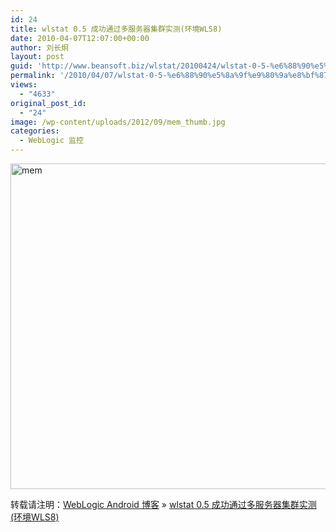 ```yaml
---
id: 24
title: wlstat 0.5 成功通过多服务器集群实测(环境WLS8)
date: 2010-04-07T12:07:00+00:00
author: 刘长炯
layout: post
guid: 'http://www.beansoft.biz/wlstat/20100424/wlstat-0-5-%e6%88%90%e5%8a%9f%e9%80%9a%e8%bf%87%e5%a4%9a%e6%9c%8d%e5%8a%a1%e5%99%a8%e9%9b%86%e7%be%a4%e5%ae%9e%e6%b5%8b%e7%8e%af%e5%a2%83wls8.html'
permalink: '/2010/04/07/wlstat-0-5-%e6%88%90%e5%8a%9f%e9%80%9a%e8%bf%87%e5%a4%9a%e6%9c%8d%e5%8a%a1%e5%99%a8%e9%9b%86%e7%be%a4%e5%ae%9e%e6%b5%8b%e7%8e%af%e5%a2%83wls8/'
views:
  - "4633"
original_post_id:
  - "24"
image: /wp-content/uploads/2012/09/mem_thumb.jpg
categories:
  - WebLogic 监控
---
```

[<img style="border-bottom:0;border-left:0;display:inline;border-top:0;border-right:0;" title="mem" border="0" alt="mem" src="http://www.beansoft.biz/wp-content/uploads/2010/04/mem_thumb.jpg" width="1024" height="521" />](http://www.beansoft.biz/wp-content/uploads/2010/04/mem.jpg)

转载请注明：[WebLogic Android 博客](http://www.beansoft.biz) &raquo; [wlstat 0.5 成功通过多服务器集群实测(环境WLS8)](http://www.beansoft.biz/2010/04/07/wlstat-0-5-%e6%88%90%e5%8a%9f%e9%80%9a%e8%bf%87%e5%a4%9a%e6%9c%8d%e5%8a%a1%e5%99%a8%e9%9b%86%e7%be%a4%e5%ae%9e%e6%b5%8b%e7%8e%af%e5%a2%83wls8/)